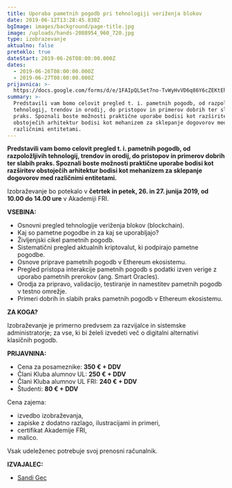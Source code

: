 ```yaml
---
title: Uporaba pametnih pogodb pri tehnologiji veriženja blokov
date: 2019-06-12T13:28:45.830Z
bgImage: images/background/page-title.jpg
image: /uploads/hands-2088954_960_720.jpg
type: izobrazevanje
aktualno: false
preteklo: true
dateStart: 2019-06-26T08:00:00.000Z
dates:
  - 2019-06-26T08:00:00.000Z
  - 2019-06-27T08:00:00.000Z
prijavnica: >-
  https://docs.google.com/forms/d/e/1FAIpQLSet7no-TvWyHvVD6q86Y6cZEKtEh80ImEWfanv6rTbGzUdN6w/viewform
summary: >-
  Predstavili vam bomo celovit pregled t. i. pametnih pogodb, od razpoložljivih
  tehnologij, trendov in orodij, do pristopov in primerov dobrih ter slabih
  praks. Spoznali boste možnosti praktične uporabe bodisi kot razširitev
  obstoječih arhitektur bodisi kot mehanizem za sklepanje dogovorov med
  različnimi entitetami.
---
```

**Predstavili vam bomo celovit pregled t. i. pametnih pogodb, od razpoložljivih tehnologij, trendov in orodij, do pristopov in primerov dobrih ter slabih praks. Spoznali boste možnosti praktične uporabe bodisi kot razširitev obstoječih arhitektur bodisi kot mehanizem za sklepanje dogovorov med različnimi entitetami.**

Izobraževanje bo potekalo v **četrtek in petek, 26. in 27. junija 2019, od 10.00 do 14.00 ure** v Akademiji FRI.

**VSEBINA:**

* Osnovni pregled tehnologije veriženja blokov (blockchain).
* Kaj so pametne pogodbe in za kaj se uporabljajo?
* Življenjski cikel pametnih pogodb.
* Sistematični pregled aktualnih kriptovalut, ki podpirajo pametne pogodbe.
* Osnove priprave pametnih pogodb v Ethereum ekosistemu.
* Pregled pristopa interakcije pametnih pogodb s podatki izven verige z uporabo pametnih prerokov (ang. Smart Oracles).
* Orodja za pripravo, validacijo, testiranje in namestitev pametnih pogodb v testno omrežje.
* Primeri dobrih in slabih praks pametnih pogodb v Ethereum ekosistemu.

**ZA KOGA?**

Izobraževanje je primerno predvsem za razvijalce in sistemske administratorje; za vse, ki bi želeli izvedeti več o digitalni alternativi klasičnih pogodb.

**PRIJAVNINA:**

* Cena za posameznike: **350 € + DDV**
* Člani Kluba alumnov UL: **250 € + DDV**
* Člani Kluba alumnov UL FRI: **240 € + DDV**
* Študenti: **80 € + DDV**

Cena zajema:

* izvedbo izobraževanja,
* zapiske z dodatno razlago, ilustracijami in primeri,
* certifikat Akademije FRI,
* malico.

Vsak udeleženec potrebuje svoj prenosni računalnik.

**IZVAJALEC:**

* [Sandi Gec](/izvajalci/sandi-gec/)
